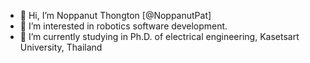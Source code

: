 - 👋 Hi, I’m Noppanut Thongton [@NoppanutPat]
- 👀 I’m interested in robotics software development.
- 🌱 I’m currently studying in Ph.D. of electrical engineering, Kasetsart University, Thailand


<!---
NoppanutPat/NoppanutPat is a ✨ special ✨ repository because its `README.md` (this file) appears on your GitHub profile.
You can click the Preview link to take a look at your changes.
--->
